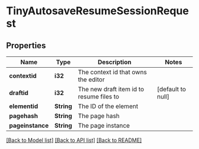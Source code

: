 # TinyAutosaveResumeSessionRequest

## Properties

Name | Type | Description | Notes
------------ | ------------- | ------------- | -------------
**contextid** | **i32** | The context id that owns the editor | 
**draftid** | **i32** | The new draft item id to resume files to | [default to null]
**elementid** | **String** | The ID of the element | 
**pagehash** | **String** | The page hash | 
**pageinstance** | **String** | The page instance | 

[[Back to Model list]](../README.md#documentation-for-models) [[Back to API list]](../README.md#documentation-for-api-endpoints) [[Back to README]](../README.md)


